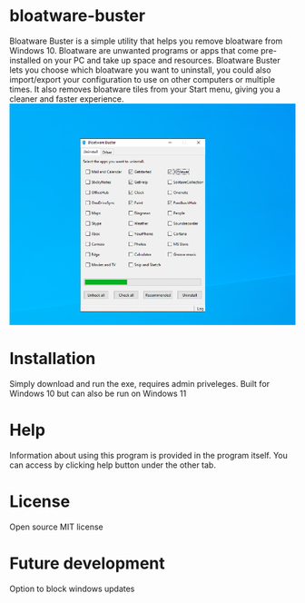 # bloatware-buster
Bloatware Buster is a simple utility that helps you remove bloatware from Windows 10. Bloatware are unwanted programs or apps that come pre-installed on your PC and take up space and resources. Bloatware Buster lets you choose which bloatware you want to uninstall, you could also import/export your configuration to use on other computers or multiple times. It also removes bloatware tiles from your Start menu, giving you a cleaner and faster experience.
![Screenshot](https://github.com/appledino3604/bloatware-buster/blob/main/bloatware%20buster%20post%20.png)

# Installation
Simply download and run the exe, requires admin priveleges. Built for Windows 10 but can also be run on Windows 11

# Help
Information about using this program is provided in the program itself. You can access by clicking help button under the other tab.

# License
Open source MIT license

# Future development
Option to block windows updates

